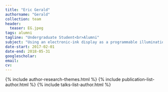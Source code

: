 ```yaml
---
title: "Eric Gerald"
authorname: "Gerald"
collection: team
header:
  teaser: EG.jpeg
tags: alumni
tagline: "Undergraduate Student<br>Alumni"
subject: "Using an electronic-ink display as a programmable illumination device for multimodal microscopy"
date-start: 2017-02-01
date-end: 2018-05-31
googlescholar: 
email: 
cv: 
---
```


<p align= "justify">

{% include author-research-themes.html %}
{% include publication-list-author.html %}
{% include talks-list-author.html %}
